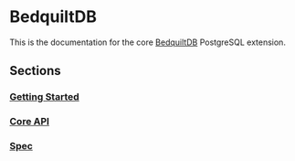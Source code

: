 # BedquiltDB

This is the documentation for the core [BedquiltDB](http://bedquiltdb.github.io)
PostgreSQL extension.



## Sections

### [Getting Started](getting_started.md)

### [Core API](api_docs.md)

### [Spec](spec.md)
